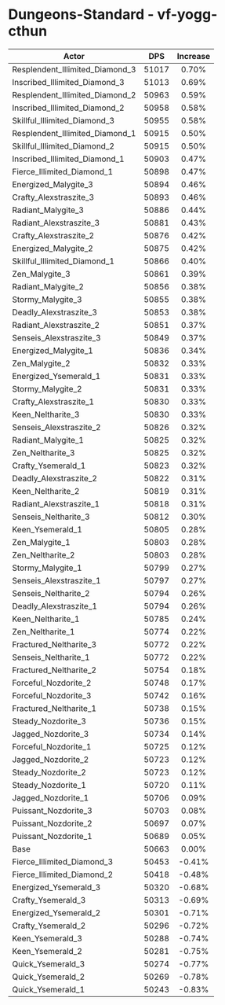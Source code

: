 # Dungeons-Standard - vf-yogg-cthun
| Actor | DPS | Increase |
|---|:---:|:---:|
|Resplendent_Illimited_Diamond_3|51017|0.70%|
|Inscribed_Illimited_Diamond_3|51013|0.69%|
|Resplendent_Illimited_Diamond_2|50963|0.59%|
|Inscribed_Illimited_Diamond_2|50958|0.58%|
|Skillful_Illimited_Diamond_3|50955|0.58%|
|Resplendent_Illimited_Diamond_1|50915|0.50%|
|Skillful_Illimited_Diamond_2|50915|0.50%|
|Inscribed_Illimited_Diamond_1|50903|0.47%|
|Fierce_Illimited_Diamond_1|50898|0.47%|
|Energized_Malygite_3|50894|0.46%|
|Crafty_Alexstraszite_3|50893|0.46%|
|Radiant_Malygite_3|50886|0.44%|
|Radiant_Alexstraszite_3|50881|0.43%|
|Crafty_Alexstraszite_2|50876|0.42%|
|Energized_Malygite_2|50875|0.42%|
|Skillful_Illimited_Diamond_1|50866|0.40%|
|Zen_Malygite_3|50861|0.39%|
|Radiant_Malygite_2|50856|0.38%|
|Stormy_Malygite_3|50855|0.38%|
|Deadly_Alexstraszite_3|50853|0.38%|
|Radiant_Alexstraszite_2|50851|0.37%|
|Senseis_Alexstraszite_3|50849|0.37%|
|Energized_Malygite_1|50836|0.34%|
|Zen_Malygite_2|50832|0.33%|
|Energized_Ysemerald_1|50831|0.33%|
|Stormy_Malygite_2|50831|0.33%|
|Crafty_Alexstraszite_1|50830|0.33%|
|Keen_Neltharite_3|50830|0.33%|
|Senseis_Alexstraszite_2|50826|0.32%|
|Radiant_Malygite_1|50825|0.32%|
|Zen_Neltharite_3|50825|0.32%|
|Crafty_Ysemerald_1|50823|0.32%|
|Deadly_Alexstraszite_2|50822|0.31%|
|Keen_Neltharite_2|50819|0.31%|
|Radiant_Alexstraszite_1|50818|0.31%|
|Senseis_Neltharite_3|50812|0.30%|
|Keen_Ysemerald_1|50805|0.28%|
|Zen_Malygite_1|50803|0.28%|
|Zen_Neltharite_2|50803|0.28%|
|Stormy_Malygite_1|50799|0.27%|
|Senseis_Alexstraszite_1|50797|0.27%|
|Senseis_Neltharite_2|50794|0.26%|
|Deadly_Alexstraszite_1|50794|0.26%|
|Keen_Neltharite_1|50785|0.24%|
|Zen_Neltharite_1|50774|0.22%|
|Fractured_Neltharite_3|50772|0.22%|
|Senseis_Neltharite_1|50772|0.22%|
|Fractured_Neltharite_2|50754|0.18%|
|Forceful_Nozdorite_2|50748|0.17%|
|Forceful_Nozdorite_3|50742|0.16%|
|Fractured_Neltharite_1|50738|0.15%|
|Steady_Nozdorite_3|50736|0.15%|
|Jagged_Nozdorite_3|50734|0.14%|
|Forceful_Nozdorite_1|50725|0.12%|
|Jagged_Nozdorite_2|50723|0.12%|
|Steady_Nozdorite_2|50723|0.12%|
|Steady_Nozdorite_1|50720|0.11%|
|Jagged_Nozdorite_1|50706|0.09%|
|Puissant_Nozdorite_3|50703|0.08%|
|Puissant_Nozdorite_2|50697|0.07%|
|Puissant_Nozdorite_1|50689|0.05%|
|Base|50663|0.00%|
|Fierce_Illimited_Diamond_3|50453|-0.41%|
|Fierce_Illimited_Diamond_2|50418|-0.48%|
|Energized_Ysemerald_3|50320|-0.68%|
|Crafty_Ysemerald_3|50313|-0.69%|
|Energized_Ysemerald_2|50301|-0.71%|
|Crafty_Ysemerald_2|50296|-0.72%|
|Keen_Ysemerald_3|50288|-0.74%|
|Keen_Ysemerald_2|50281|-0.75%|
|Quick_Ysemerald_3|50274|-0.77%|
|Quick_Ysemerald_2|50269|-0.78%|
|Quick_Ysemerald_1|50243|-0.83%|
